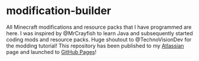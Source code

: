 # modification-builder
All Minecraft modifications and resource packs that I have programmed are here. 
I was inspired by @MrCrayfish to learn Java and subsequently started coding mods
and resource packs.
Huge shoutout to @TechnoVisionDev for the modding tutorial!
This repository has been published to my [Atlassian](https://superharmony910.atlassian.net) page and launched to [GitHub Pages](https://superharmony910.github.io/modification-builder)!
